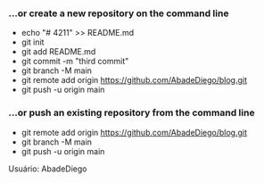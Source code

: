 ### …or create a new repository on the command line

- echo "# 4211" >> README.md
- git init
- git add README.md
- git commit -m "third commit"
- git branch -M main
- git remote add origin https://github.com/AbadeDiego/blog.git
- git push -u origin main

### …or push an existing repository from the command line

- git remote add origin https://github.com/AbadeDiego/blog.git
- git branch -M main
- git push -u origin main


Usuário: AbadeDiego

